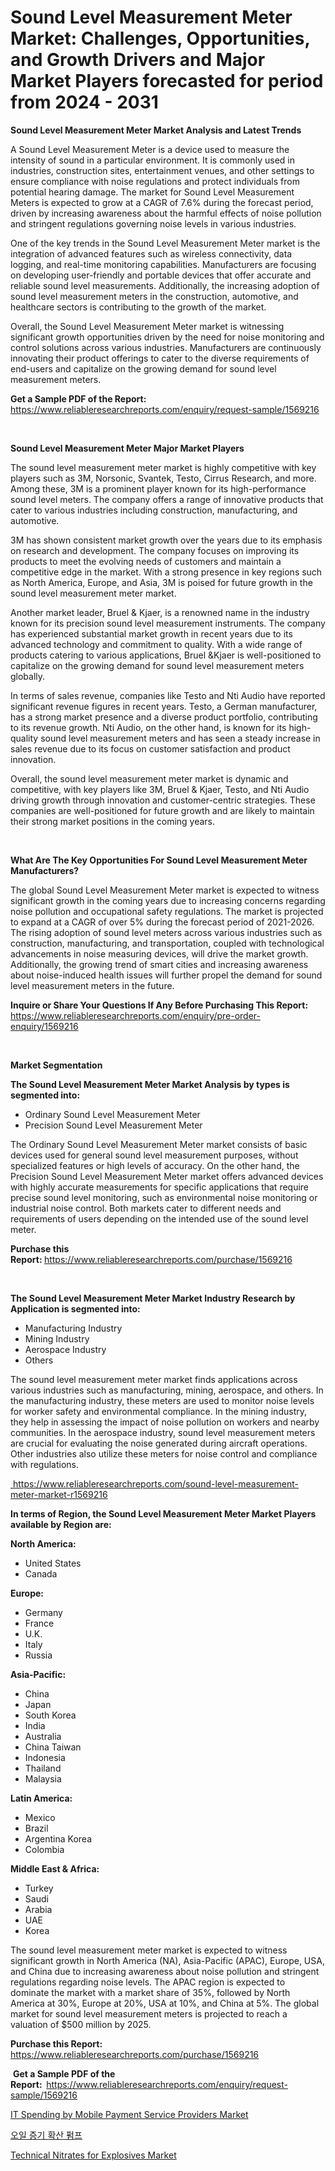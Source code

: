 <p><h1>Sound Level Measurement Meter Market: Challenges, Opportunities, and Growth Drivers and Major Market Players forecasted for period from 2024 - 2031</h1></p><p><strong>Sound Level Measurement Meter Market Analysis and Latest Trends</strong></p>
<p><p>A Sound Level Measurement Meter is a device used to measure the intensity of sound in a particular environment. It is commonly used in industries, construction sites, entertainment venues, and other settings to ensure compliance with noise regulations and protect individuals from potential hearing damage. The market for Sound Level Measurement Meters is expected to grow at a CAGR of 7.6% during the forecast period, driven by increasing awareness about the harmful effects of noise pollution and stringent regulations governing noise levels in various industries.</p><p>One of the key trends in the Sound Level Measurement Meter market is the integration of advanced features such as wireless connectivity, data logging, and real-time monitoring capabilities. Manufacturers are focusing on developing user-friendly and portable devices that offer accurate and reliable sound level measurements. Additionally, the increasing adoption of sound level measurement meters in the construction, automotive, and healthcare sectors is contributing to the growth of the market.</p><p>Overall, the Sound Level Measurement Meter market is witnessing significant growth opportunities driven by the need for noise monitoring and control solutions across various industries. Manufacturers are continuously innovating their product offerings to cater to the diverse requirements of end-users and capitalize on the growing demand for sound level measurement meters.</p></p>
<p><strong>Get a Sample PDF of the Report:&nbsp;</strong> <a href="https://www.reliableresearchreports.com/enquiry/request-sample/1569216">https://www.reliableresearchreports.com/enquiry/request-sample/1569216</a></p>
<p>&nbsp;</p>
<p><strong>Sound Level Measurement Meter Major Market Players</strong></p>
<p><p>The sound level measurement meter market is highly competitive with key players such as 3M, Norsonic, Svantek, Testo, Cirrus Research, and more. Among these, 3M is a prominent player known for its high-performance sound level meters. The company offers a range of innovative products that cater to various industries including construction, manufacturing, and automotive.</p><p>3M has shown consistent market growth over the years due to its emphasis on research and development. The company focuses on improving its products to meet the evolving needs of customers and maintain a competitive edge in the market. With a strong presence in key regions such as North America, Europe, and Asia, 3M is poised for future growth in the sound level measurement meter market.</p><p>Another market leader, Bruel & Kjaer, is a renowned name in the industry known for its precision sound level measurement instruments. The company has experienced substantial market growth in recent years due to its advanced technology and commitment to quality. With a wide range of products catering to various applications, Bruel &Kjaer is well-positioned to capitalize on the growing demand for sound level measurement meters globally.</p><p>In terms of sales revenue, companies like Testo and Nti Audio have reported significant revenue figures in recent years. Testo, a German manufacturer, has a strong market presence and a diverse product portfolio, contributing to its revenue growth. Nti Audio, on the other hand, is known for its high-quality sound level measurement meters and has seen a steady increase in sales revenue due to its focus on customer satisfaction and product innovation.</p><p>Overall, the sound level measurement meter market is dynamic and competitive, with key players like 3M, Bruel & Kjaer, Testo, and Nti Audio driving growth through innovation and customer-centric strategies. These companies are well-positioned for future growth and are likely to maintain their strong market positions in the coming years.</p></p>
<p>&nbsp;</p>
<p><strong>What Are The Key Opportunities For Sound Level Measurement Meter Manufacturers?</strong></p>
<p><p>The global Sound Level Measurement Meter market is expected to witness significant growth in the coming years due to increasing concerns regarding noise pollution and occupational safety regulations. The market is projected to expand at a CAGR of over 5% during the forecast period of 2021-2026. The rising adoption of sound level meters across various industries such as construction, manufacturing, and transportation, coupled with technological advancements in noise measuring devices, will drive the market growth. Additionally, the growing trend of smart cities and increasing awareness about noise-induced health issues will further propel the demand for sound level measurement meters in the future.</p></p>
<p><strong>Inquire or Share Your Questions If Any Before Purchasing This Report:</strong> <a href="https://www.reliableresearchreports.com/enquiry/pre-order-enquiry/1569216">https://www.reliableresearchreports.com/enquiry/pre-order-enquiry/1569216</a></p>
<p>&nbsp;</p>
<p><strong>Market Segmentation</strong></p>
<p><strong>The Sound Level Measurement Meter Market Analysis by types is segmented into:</strong></p>
<p><ul><li>Ordinary Sound Level Measurement Meter</li><li>Precision Sound Level Measurement Meter</li></ul></p>
<p><p>The Ordinary Sound Level Measurement Meter market consists of basic devices used for general sound level measurement purposes, without specialized features or high levels of accuracy. On the other hand, the Precision Sound Level Measurement Meter market offers advanced devices with highly accurate measurements for specific applications that require precise sound level monitoring, such as environmental noise monitoring or industrial noise control. Both markets cater to different needs and requirements of users depending on the intended use of the sound level meter.</p></p>
<p><strong>Purchase this Report:&nbsp;</strong><a href="https://www.reliableresearchreports.com/purchase/1569216">https://www.reliableresearchreports.com/purchase/1569216</a></p>
<p>&nbsp;</p>
<p><strong>The Sound Level Measurement Meter Market Industry Research by Application is segmented into:</strong></p>
<p><ul><li>Manufacturing Industry</li><li>Mining Industry</li><li>Aerospace Industry</li><li>Others</li></ul></p>
<p><p>The sound level measurement meter market finds applications across various industries such as manufacturing, mining, aerospace, and others. In the manufacturing industry, these meters are used to monitor noise levels for worker safety and environmental compliance. In the mining industry, they help in assessing the impact of noise pollution on workers and nearby communities. In the aerospace industry, sound level measurement meters are crucial for evaluating the noise generated during aircraft operations. Other industries also utilize these meters for noise control and compliance with regulations.</p></p>
<p><a href="https://www.reliableresearchreports.com/sound-level-measurement-meter-market-r1569216">&nbsp;https://www.reliableresearchreports.com/sound-level-measurement-meter-market-r1569216</a></p>
<p><strong>In terms of Region, the Sound Level Measurement Meter Market Players available by Region are:</strong></p>
<p>
    <p> <strong> North America: </strong>
        <ul>
            <li>United States</li>
            <li>Canada</li>
        </ul>
        </p> 
    <p> <strong> Europe: </strong>
        <ul>
            <li>Germany</li>
            <li>France</li>
            <li>U.K.</li>
            <li>Italy</li>
            <li>Russia</li>
        </ul>
        </p> 
    <p> <strong> Asia-Pacific: </strong>
        <ul>
            <li>China</li>
            <li>Japan</li>
            <li>South Korea</li>
            <li>India</li>
            <li>Australia</li>
            <li>China Taiwan</li>
            <li>Indonesia</li>
            <li>Thailand</li>
            <li>Malaysia</li>
        </ul>
        </p> 
    <p> <strong> Latin America: </strong>
        <ul>
            <li>Mexico</li>
            <li>Brazil</li>
            <li>Argentina Korea</li>
            <li>Colombia</li>
        </ul>
        </p> 
    <p> <strong> Middle East & Africa: </strong>
        <ul>
            <li>Turkey</li>
            <li>Saudi</li>
            <li>Arabia</li>
            <li>UAE</li>
            <li>Korea</li>
        </ul>
    </p>
    </p>
<p><p>The sound level measurement meter market is expected to witness significant growth in North America (NA), Asia-Pacific (APAC), Europe, USA, and China due to increasing awareness about noise pollution and stringent regulations regarding noise levels. The APAC region is expected to dominate the market with a market share of 35%, followed by North America at 30%, Europe at 20%, USA at 10%, and China at 5%. The global market for sound level measurement meters is projected to reach a valuation of $500 million by 2025.</p></p>
<p><strong>Purchase this Report: </strong><a href="https://www.reliableresearchreports.com/purchase/1569216">https://www.reliableresearchreports.com/purchase/1569216</a></p>
<p>&nbsp;<strong>Get a Sample PDF of the Report:&nbsp;&nbsp;</strong><a href="https://www.reliableresearchreports.com/enquiry/request-sample/1569216">https://www.reliableresearchreports.com/enquiry/request-sample/1569216</a></p>
<p><strong></strong></p>
<p><p><a href="https://view.publitas.com/reportprime-1/insights-into-it-spending-by-mobile-payment-service-providers-market-share-and-competitive-landscape-for-period-from-2024-to-2031/">IT Spending by Mobile Payment Service Providers Market</a></p><p><a href="https://medium.com/@thadnader1941/%EC%9C%A0%ED%99%A9%EC%A6%9D%EB%B0%9C%ED%99%95%EC%82%B0-%ED%8E%8C%ED%94%84-%EC%8B%9C%EC%9E%A5-%EC%A0%84%EB%A7%9D-%EC%82%B0%EC%97%85-%EA%B0%9C%EC%9A%94-%EB%B0%8F-%EC%98%88%EC%B8%A1-2024%EB%85%84%EB%B6%80%ED%84%B0-2031%EB%85%84%EA%B9%8C%EC%A7%80-95539bf93feb">오일 증기 확산 펌프</a></p><p><a href="https://view.publitas.com/reportprime-1/global-technical-nitrates-for-explosives-market-is-projected-to-grow-at-a-cagr-of-5-6-forcasted-for-period-from-2024-to-2031/">Technical Nitrates for Explosives Market</a></p></p>